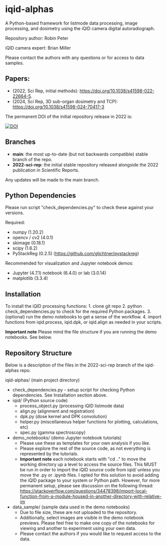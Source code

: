 # iqid-alphas
A Python-based framework for listmode data processing, image processing, and 
dosimetry using the iQID camera digital autoradiograph.

Repository author: Robin Peter

iQID camera expert: Brian Miller

Please contact the authors with any questions or for access to data samples.

## Papers:
- (2022, Sci Rep, initial methods): https://doi.org/10.1038/s41598-022-22664-5.
- (2024, Sci Rep, 3D sub-organ dosimetry and TCP): https://doi.org/10.1038/s41598-024-70417-3

The permanent DOI of the initial repository release in 2022 is:

[![DOI](https://zenodo.org/badge/540307496.svg)](https://zenodo.org/badge/latestdoi/540307496)


## Branches
- **main**: the most up-to-date (but not backwards compatible) stable branch of the repo.
- **2022-sci-rep**: the initial stable repository released alongside the 2022 publication in Scientific Reports.

Any updates will be made to the main branch.

## Python Dependencies
Please run script "check_dependencies.py" to check these against your versions.

Required:
- numpy (1.20.2)
- opencv / cv2 (4.0.1)
- skimage (0.18.1)
- scipy (1.6.2)
- PyStackReg (0.2.5) (https://github.com/glichtner/pystackreg)

Recommended for visualization and Jupyter notebook demos:
- Jupyter (4.7.1) notebook (6.4.0) or lab (3.0.14)
- matplotlib (3.3.4)

## Installation
To install the iQID processing functions:
    1. clone git repo
    2. python check_dependencies.py to check for the required Python packages.
    3. (optional) run the demo notebooks to get a sense of the workflow.
    4. import functions from iqid.process, iqid.dpk, or iqid.align as needed in your scripts.

**Important note** Please mind the file structure if you are running the demo notebooks. See below.

## Repository Structure
Below is a description of the files in the 2022-sci-rep branch of the iqid-alphas repo.

iqid-alphas/ (main project directory)
  - check_dependencies.py   - setup script for checking Python dependencies. 
                              See Installation section above.
  - iqid/ (Python source code)
    - process_object.py (processing iQID listmode data)
    - align.py (alignment and registration)
    - dpk.py (dose kernel and DPK convolution)
    - helper.py (miscellaneous helper functions for plotting, calculations, etc)
    - spec.py (gamma spectroscopy)
  - demo_notebooks/ (demo Jupyter notebook tutorials)
    - Please use these as templates for your own analysis if you like.
    - Please explore the rest of the source code, as not everything is represented by the tutorials.
    - **Important note** each notebook starts with "cd .." to move the working directory up a level to access the source files.
      This MUST be run in order to import the iQID source code from iqid/ unless you move the .py or .ipynb files.
      I opted for this solution to avoid adding the iQID package to your system or Python path.
      However, for more permanent setup, please see discussion on the following thread:
      https://stackoverflow.com/questions/34478398/import-local-function-from-a-module-housed-in-another-directory-with-relative-im
  - data_sample/ (sample data used in the demo notebooks)
    - Due to file size, these are not uploaded to the repository.
    - Additionally, select images are visible in the demo notebook previews. Please feel free to
      make one copy of the notebooks for viewing and another to experiment using your own data.
    - Please contact the authors if you would like to request access to the data.
